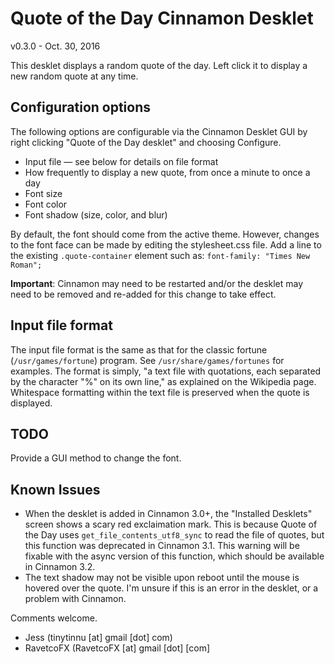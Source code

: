 # Quote of the Day Cinnamon Desklet #

v0.3.0 - Oct. 30, 2016

This desklet displays a random quote of the day. Left click it to display a new random quote at any time.

## Configuration options ##

The following options are configurable via the Cinnamon Desklet GUI by right clicking "Quote of the Day desklet" 
and choosing Configure.

- Input file — see below for details on file format
- How frequently to display a new quote, from once a minute to once a day
- Font size
- Font color
- Font shadow (size, color, and blur)

By default, the font should come from the active theme. However, changes to the font face can be made 
by editing the stylesheet.css file. Add a line to the existing `.quote-container` element such as: 
`font-family: "Times New Roman";`

**Important**: Cinnamon may need to be restarted and/or the desklet may need to be removed and re-added 
for this change to take effect. 

## Input file format ##

The input file format is the same as that for the classic fortune (`/usr/games/fortune`) program. 
See `/usr/share/games/fortunes` for examples. The format is simply, "a text file with quotations, 
each separated by the character "%" on its own line," as explained on the Wikipedia page. Whitespace 
formatting within the text file is preserved when the quote is displayed.

## TODO ##

Provide a GUI method to change the font.

## Known Issues ##

- When the desklet is added in Cinnamon 3.0+, the "Installed Desklets" screen shows a scary red exclaimation mark. 
  This is because Quote of the Day uses `get_file_contents_utf8_sync` to read the file of quotes, but this function 
  was deprecated in Cinnamon 3.1. This warning will be fixable with the async version of this function, which 
  should be available in Cinnamon 3.2.
- The text shadow may not be visible upon reboot until the mouse is hovered over the quote. 
  I'm unsure if this is an error in the desklet, or a problem with Cinnamon.

Comments welcome.

- Jess (tinytinnu [at] gmail [dot] com)
- RavetcoFX (RavetcoFX [at] gmail [dot] [com]
